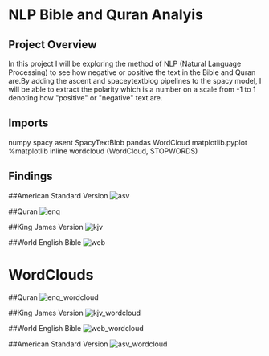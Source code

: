 # NLP Bible and Quran Analyis


## Project Overview

In this project I will be exploring the method of NLP (Natural Language Processing) to see how negative or positive the text in the Bible and Quran are.By adding the ascent and spaceytextblog pipelines to the spacy model, I will be able to extract the polarity which is a number on a scale from -1 to 1 denoting how "positive" or "negative" text are.

## Imports

numpy
spacy
asent
SpacyTextBlob
pandas
WordCloud
matplotlib.pyplot
%matplotlib inline
wordcloud (WordCloud, STOPWORDS)


## Findings

##American Standard Version
![asv](https://user-images.githubusercontent.com/10213983/204638424-82b5eb01-b76f-4f83-9bdb-ff6a9b9b0e5d.png)

##Quran
![enq](https://user-images.githubusercontent.com/10213983/204638427-b0b98c99-dd69-45e6-872e-b49dc846cf7d.png)

##King James Version
![kjv](https://user-images.githubusercontent.com/10213983/204638434-00d4da77-77ec-40ad-966d-cf065561550d.png)

##World English Bible
![web](https://user-images.githubusercontent.com/10213983/204638437-e281d828-9c11-4cee-bcf9-2d7d1175d0a8.png)

# WordClouds

##Quran
![enq_wordcloud](https://user-images.githubusercontent.com/10213983/204638500-edebfe18-bf4e-4fd2-8815-48f89f1ad7de.png)

##King James Version
![kjv_wordcloud](https://user-images.githubusercontent.com/10213983/204638503-cb8b88ce-5e3b-43ca-aee6-53c72ed5ca86.png)

##World English Bible
![web_wordcloud](https://user-images.githubusercontent.com/10213983/204638505-1972f3b2-8e6b-4d2c-af52-66f479088703.png)

##American Standard Version
![asv_wordcloud](https://user-images.githubusercontent.com/10213983/204638507-e8d39300-1c1a-47ca-ae68-6b0185a43e85.png)


